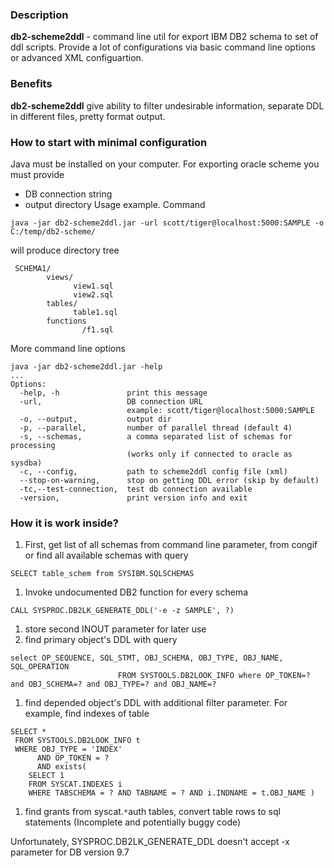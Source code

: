 ### Description ###

**db2-scheme2ddl** - command line util for export IBM DB2  schema to set of ddl scripts. Provide a lot of configurations via basic command line options or advanced XML configuartion.



### Benefits ###
**db2-scheme2ddl** give ability to filter undesirable information, separate DDL in different files, pretty format output.

### How to start with minimal configuration ###
Java must be installed on your computer.
For exporting oracle scheme you must provide
  * DB connection string
  * output directory
Usage example. Command
```
java -jar db2-scheme2ddl.jar -url scott/tiger@localhost:5000:SAMPLE -o C:/temp/db2-scheme/
```
will produce directory tree
```
 SCHEMA1/
        views/
              view1.sql
              view2.sql
        tables/
              table1.sql
        functions
                /f1.sql  
```

More command line options
```
java -jar db2-scheme2ddl.jar -help
...
Options: 
  -help, -h               print this message
  -url,                   DB connection URL
                          example: scott/tiger@localhost:5000:SAMPLE
  -o, --output,           output dir
  -p, --parallel,         number of parallel thread (default 4)
  -s, --schemas,          a comma separated list of schemas for processing
                          (works only if connected to oracle as sysdba)
  -c, --config,           path to scheme2ddl config file (xml)
  --stop-on-warning,      stop on getting DDL error (skip by default)
  -tc,--test-connection,  test db connection available
  -version,               print version info and exit
```


### How it is work inside? ###

  1. First, get list of all schemas from command line parameter, from congif or find all available schemas with query
```
SELECT table_schem from SYSIBM.SQLSCHEMAS 
```
  1. Invoke undocumented DB2 function for every schema
```
CALL SYSPROC.DB2LK_GENERATE_DDL('-e -z SAMPLE', ?)
```
  1. store second INOUT parameter for later use
  1. find primary object's DDL with query
```
select OP_SEQUENCE, SQL_STMT, OBJ_SCHEMA, OBJ_TYPE, OBJ_NAME, SQL_OPERATION 
                        FROM SYSTOOLS.DB2LOOK_INFO where OP_TOKEN=? and OBJ_SCHEMA=? and OBJ_TYPE=? and OBJ_NAME=?
```
  1. find depended object's DDL with additional filter parameter. For example, find indexes of table
```
SELECT * 
 FROM SYSTOOLS.DB2LOOK_INFO t 
 WHERE OBJ_TYPE = 'INDEX' 
      AND OP_TOKEN = ? 
      AND exists( 
    SELECT 1 
    FROM SYSCAT.INDEXES i 
    WHERE TABSCHEMA = ? AND TABNAME = ? AND i.INDNAME = t.OBJ_NAME ) 
```
  1. find grants from syscat.`*`auth tables, convert table rows to sql statements (Incomplete and potentially buggy code)

Unfortunately, SYSPROC.DB2LK\_GENERATE\_DDL doesn't accept -x parameter for DB version 9.7